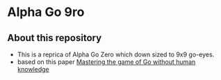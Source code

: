 # Alpha Go **9ro**
## About this repository
- This is a reprica of Alpha Go Zero which down sized to 9x9 go-eyes.
- based on this paper [Mastering the game of Go without human knowledge](https://www.nature.com/articles/nature24270)
